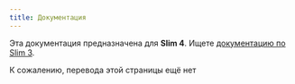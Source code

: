 ```yaml
---
title: Документация
---
```


<div class="alert alert-info">
    <p>
        Эта документация предназначена для <strong>Slim 4</strong>. Ищете <a href="/v3">документацию по Slim 3</a>.
    </p>
</div>

К сожалению, перевода этой страницы ещё нет